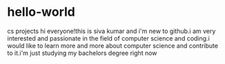 # hello-world
cs projects
hi everyone!this is siva kumar and i'm new to github.i am very interested and passionate in the field of computer science and coding.i would like to learn more and more about computer science and contribute to it.i'm just studying my bachelors degree right now
